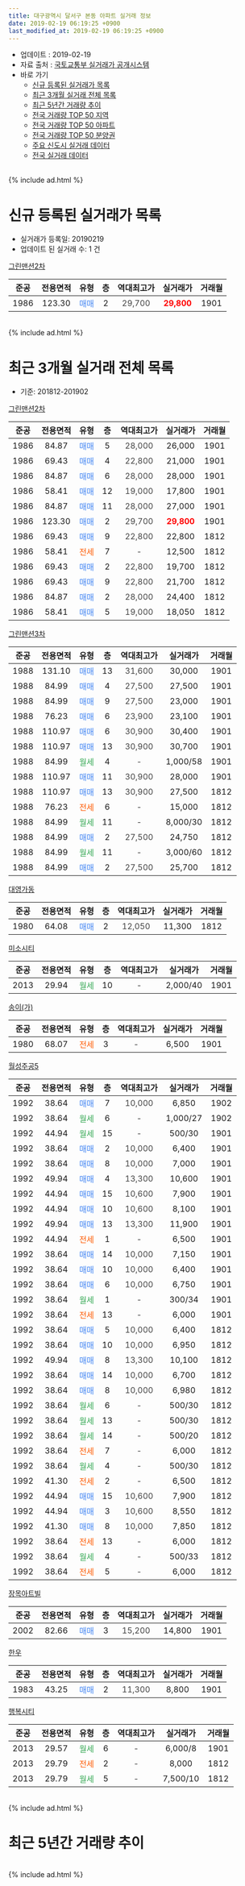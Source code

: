 ```yaml
---
title: 대구광역시 달서구 본동 아파트 실거래 정보
date: 2019-02-19 06:19:25 +0900
last_modified_at: 2019-02-19 06:19:25 +0900
---
```


* 업데이트 : 2019-02-19
* 자료 출처 : [국토교통부 실거래가 공개시스템](http://rt.molit.go.kr)
* 바로 가기
    * [신규 등록된 실거래가 목록](#신규-등록된-실거래가-목록)
    * [최근 3개월 실거래 전체 목록](#최근-3개월-실거래-전체-목록)
    * [최근 5년간 거래량 추이](#최근-5년간-거래량-추이)
    * [전국 거래량 TOP 50 지역](https://ayogom.github.io/apt-trade-info/최근-3개월-전국에서-가장-거래가-많이-발생한-지역)
    * [전국 거래량 TOP 50 아파트](https://ayogom.github.io/apt-trade-info/최근-3개월-전국에서-가장-거래가-많이-발생한-아파트)
    * [전국 거래량 TOP 50 분양권](https://ayogom.github.io/apt-trade-info/최근-3개월-전국에서-가장-거래가-많이-발생한-분양권)
    * [주요 신도시 실거래 데이터](https://ayogom.github.io/apt-trade-info/주요-신도시)
    * [전국 실거래 데이터](https://ayogom.github.io/apt-trade-info/전국)
<br>
{% include ad.html %}
<br>

# 신규 등록된 실거래가 목록
* 실거래가 등록일: 20190219
* 업데이트 된 실거래 수: 1 건


[그린맨션2차](https://search.naver.com/search.naver?query=%EB%8C%80%EA%B5%AC%EA%B4%91%EC%97%AD%EC%8B%9C+%EB%8B%AC%EC%84%9C%EA%B5%AC+%EB%B3%B8%EB%8F%99+%EA%B7%B8%EB%A6%B0%EB%A7%A8%EC%85%982%EC%B0%A8)

|준공|전용면적|유형|층|역대최고가|실거래가|거래월|
|:---:|:---:|:---:|:---:|:---:|:---:|:---:|
|1986|123.30|<span style="color:#4285f3">매매</span>|2|<span style="color:#444444">29,700</span>|<b><span style="color:#ff0000">29,800</span></b>|1901|


<br>
{% include ad.html %}
<br>

# 최근 3개월 실거래 전체 목록
* 기준: 201812-201902


[그린맨션2차](https://search.naver.com/search.naver?query=%EB%8C%80%EA%B5%AC%EA%B4%91%EC%97%AD%EC%8B%9C+%EB%8B%AC%EC%84%9C%EA%B5%AC+%EB%B3%B8%EB%8F%99+%EA%B7%B8%EB%A6%B0%EB%A7%A8%EC%85%982%EC%B0%A8)

|준공|전용면적|유형|층|역대최고가|실거래가|거래월|
|:---:|:---:|:---:|:---:|:---:|:---:|:---:|
|1986|84.87|<span style="color:#4285f3">매매</span>|5|<span style="color:#444444">28,000</span>|26,000|1901|
|1986|69.43|<span style="color:#4285f3">매매</span>|4|<span style="color:#444444">22,800</span>|21,000|1901|
|1986|84.87|<span style="color:#4285f3">매매</span>|6|<span style="color:#444444">28,000</span>|28,000|1901|
|1986|58.41|<span style="color:#4285f3">매매</span>|12|<span style="color:#444444">19,000</span>|17,800|1901|
|1986|84.87|<span style="color:#4285f3">매매</span>|11|<span style="color:#444444">28,000</span>|27,000|1901|
|1986|123.30|<span style="color:#4285f3">매매</span>|2|<span style="color:#444444">29,700</span>|<b><span style="color:#ff0000">29,800</span></b>|1901|
|1986|69.43|<span style="color:#4285f3">매매</span>|9|<span style="color:#444444">22,800</span>|22,800|1812|
|1986|58.41|<span style="color:#ff5a00">전세</span>|7|<span style="color:#444444">-</span>|12,500|1812|
|1986|69.43|<span style="color:#4285f3">매매</span>|2|<span style="color:#444444">22,800</span>|19,700|1812|
|1986|69.43|<span style="color:#4285f3">매매</span>|9|<span style="color:#444444">22,800</span>|21,700|1812|
|1986|84.87|<span style="color:#4285f3">매매</span>|2|<span style="color:#444444">28,000</span>|24,400|1812|
|1986|58.41|<span style="color:#4285f3">매매</span>|5|<span style="color:#444444">19,000</span>|18,050|1812|

[그린맨션3차](https://search.naver.com/search.naver?query=%EB%8C%80%EA%B5%AC%EA%B4%91%EC%97%AD%EC%8B%9C+%EB%8B%AC%EC%84%9C%EA%B5%AC+%EB%B3%B8%EB%8F%99+%EA%B7%B8%EB%A6%B0%EB%A7%A8%EC%85%983%EC%B0%A8)

|준공|전용면적|유형|층|역대최고가|실거래가|거래월|
|:---:|:---:|:---:|:---:|:---:|:---:|:---:|
|1988|131.10|<span style="color:#4285f3">매매</span>|13|<span style="color:#444444">31,600</span>|30,000|1901|
|1988|84.99|<span style="color:#4285f3">매매</span>|4|<span style="color:#444444">27,500</span>|27,500|1901|
|1988|84.99|<span style="color:#4285f3">매매</span>|9|<span style="color:#444444">27,500</span>|23,000|1901|
|1988|76.23|<span style="color:#4285f3">매매</span>|6|<span style="color:#444444">23,900</span>|23,100|1901|
|1988|110.97|<span style="color:#4285f3">매매</span>|6|<span style="color:#444444">30,900</span>|30,400|1901|
|1988|110.97|<span style="color:#4285f3">매매</span>|13|<span style="color:#444444">30,900</span>|30,700|1901|
|1988|84.99|<span style="color:#34a853">월세</span>|4|<span style="color:#444444">-</span>|1,000/58|1901|
|1988|110.97|<span style="color:#4285f3">매매</span>|11|<span style="color:#444444">30,900</span>|28,000|1901|
|1988|110.97|<span style="color:#4285f3">매매</span>|13|<span style="color:#444444">30,900</span>|27,500|1812|
|1988|76.23|<span style="color:#ff5a00">전세</span>|6|<span style="color:#444444">-</span>|15,000|1812|
|1988|84.99|<span style="color:#34a853">월세</span>|11|<span style="color:#444444">-</span>|8,000/30|1812|
|1988|84.99|<span style="color:#4285f3">매매</span>|2|<span style="color:#444444">27,500</span>|24,750|1812|
|1988|84.99|<span style="color:#34a853">월세</span>|11|<span style="color:#444444">-</span>|3,000/60|1812|
|1988|84.99|<span style="color:#4285f3">매매</span>|2|<span style="color:#444444">27,500</span>|25,700|1812|

[대영가동](https://search.naver.com/search.naver?query=%EB%8C%80%EA%B5%AC%EA%B4%91%EC%97%AD%EC%8B%9C+%EB%8B%AC%EC%84%9C%EA%B5%AC+%EB%B3%B8%EB%8F%99+%EB%8C%80%EC%98%81%EA%B0%80%EB%8F%99)

|준공|전용면적|유형|층|역대최고가|실거래가|거래월|
|:---:|:---:|:---:|:---:|:---:|:---:|:---:|
|1980|64.08|<span style="color:#4285f3">매매</span>|2|<span style="color:#444444">12,050</span>|11,300|1812|

[미소시티](https://search.naver.com/search.naver?query=%EB%8C%80%EA%B5%AC%EA%B4%91%EC%97%AD%EC%8B%9C+%EB%8B%AC%EC%84%9C%EA%B5%AC+%EB%B3%B8%EB%8F%99+%EB%AF%B8%EC%86%8C%EC%8B%9C%ED%8B%B0)

|준공|전용면적|유형|층|역대최고가|실거래가|거래월|
|:---:|:---:|:---:|:---:|:---:|:---:|:---:|
|2013|29.94|<span style="color:#34a853">월세</span>|10|<span style="color:#444444">-</span>|2,000/40|1901|

[송이(가)](https://search.naver.com/search.naver?query=%EB%8C%80%EA%B5%AC%EA%B4%91%EC%97%AD%EC%8B%9C+%EB%8B%AC%EC%84%9C%EA%B5%AC+%EB%B3%B8%EB%8F%99+%EC%86%A1%EC%9D%B4%28%EA%B0%80%29)

|준공|전용면적|유형|층|역대최고가|실거래가|거래월|
|:---:|:---:|:---:|:---:|:---:|:---:|:---:|
|1980|68.07|<span style="color:#ff5a00">전세</span>|3|<span style="color:#444444">-</span>|6,500|1901|

[월성주공5](https://search.naver.com/search.naver?query=%EB%8C%80%EA%B5%AC%EA%B4%91%EC%97%AD%EC%8B%9C+%EB%8B%AC%EC%84%9C%EA%B5%AC+%EB%B3%B8%EB%8F%99+%EC%9B%94%EC%84%B1%EC%A3%BC%EA%B3%B55)

|준공|전용면적|유형|층|역대최고가|실거래가|거래월|
|:---:|:---:|:---:|:---:|:---:|:---:|:---:|
|1992|38.64|<span style="color:#4285f3">매매</span>|7|<span style="color:#444444">10,000</span>|6,850|1902|
|1992|38.64|<span style="color:#34a853">월세</span>|6|<span style="color:#444444">-</span>|1,000/27|1902|
|1992|44.94|<span style="color:#34a853">월세</span>|15|<span style="color:#444444">-</span>|500/30|1901|
|1992|38.64|<span style="color:#4285f3">매매</span>|2|<span style="color:#444444">10,000</span>|6,400|1901|
|1992|38.64|<span style="color:#4285f3">매매</span>|8|<span style="color:#444444">10,000</span>|7,000|1901|
|1992|49.94|<span style="color:#4285f3">매매</span>|4|<span style="color:#444444">13,300</span>|10,600|1901|
|1992|44.94|<span style="color:#4285f3">매매</span>|15|<span style="color:#444444">10,600</span>|7,900|1901|
|1992|44.94|<span style="color:#4285f3">매매</span>|10|<span style="color:#444444">10,600</span>|8,100|1901|
|1992|49.94|<span style="color:#4285f3">매매</span>|13|<span style="color:#444444">13,300</span>|11,900|1901|
|1992|44.94|<span style="color:#ff5a00">전세</span>|1|<span style="color:#444444">-</span>|6,500|1901|
|1992|38.64|<span style="color:#4285f3">매매</span>|14|<span style="color:#444444">10,000</span>|7,150|1901|
|1992|38.64|<span style="color:#4285f3">매매</span>|10|<span style="color:#444444">10,000</span>|6,400|1901|
|1992|38.64|<span style="color:#4285f3">매매</span>|6|<span style="color:#444444">10,000</span>|6,750|1901|
|1992|38.64|<span style="color:#34a853">월세</span>|1|<span style="color:#444444">-</span>|300/34|1901|
|1992|38.64|<span style="color:#ff5a00">전세</span>|13|<span style="color:#444444">-</span>|6,000|1901|
|1992|38.64|<span style="color:#4285f3">매매</span>|5|<span style="color:#444444">10,000</span>|6,400|1812|
|1992|38.64|<span style="color:#4285f3">매매</span>|10|<span style="color:#444444">10,000</span>|6,950|1812|
|1992|49.94|<span style="color:#4285f3">매매</span>|8|<span style="color:#444444">13,300</span>|10,100|1812|
|1992|38.64|<span style="color:#4285f3">매매</span>|14|<span style="color:#444444">10,000</span>|6,700|1812|
|1992|38.64|<span style="color:#4285f3">매매</span>|8|<span style="color:#444444">10,000</span>|6,980|1812|
|1992|38.64|<span style="color:#34a853">월세</span>|6|<span style="color:#444444">-</span>|500/30|1812|
|1992|38.64|<span style="color:#34a853">월세</span>|13|<span style="color:#444444">-</span>|500/30|1812|
|1992|38.64|<span style="color:#34a853">월세</span>|14|<span style="color:#444444">-</span>|500/20|1812|
|1992|38.64|<span style="color:#ff5a00">전세</span>|7|<span style="color:#444444">-</span>|6,000|1812|
|1992|38.64|<span style="color:#34a853">월세</span>|4|<span style="color:#444444">-</span>|500/30|1812|
|1992|41.30|<span style="color:#ff5a00">전세</span>|2|<span style="color:#444444">-</span>|6,500|1812|
|1992|44.94|<span style="color:#4285f3">매매</span>|15|<span style="color:#444444">10,600</span>|7,900|1812|
|1992|44.94|<span style="color:#4285f3">매매</span>|3|<span style="color:#444444">10,600</span>|8,550|1812|
|1992|41.30|<span style="color:#4285f3">매매</span>|8|<span style="color:#444444">10,000</span>|7,850|1812|
|1992|38.64|<span style="color:#ff5a00">전세</span>|13|<span style="color:#444444">-</span>|6,000|1812|
|1992|38.64|<span style="color:#34a853">월세</span>|4|<span style="color:#444444">-</span>|500/33|1812|
|1992|38.64|<span style="color:#ff5a00">전세</span>|5|<span style="color:#444444">-</span>|6,000|1812|


<script async src="//pagead2.googlesyndication.com/pagead/js/adsbygoogle.js"></script>
<!-- 기본 -->
<ins class="adsbygoogle"
     style="display:block"
     data-ad-client="ca-pub-2446590836940007"
     data-ad-slot="1659523306"
     data-ad-format="auto"
     data-full-width-responsive="true"></ins>
<script>
(adsbygoogle = window.adsbygoogle || []).push({});
</script>


[장목아트빌](https://search.naver.com/search.naver?query=%EB%8C%80%EA%B5%AC%EA%B4%91%EC%97%AD%EC%8B%9C+%EB%8B%AC%EC%84%9C%EA%B5%AC+%EB%B3%B8%EB%8F%99+%EC%9E%A5%EB%AA%A9%EC%95%84%ED%8A%B8%EB%B9%8C)

|준공|전용면적|유형|층|역대최고가|실거래가|거래월|
|:---:|:---:|:---:|:---:|:---:|:---:|:---:|
|2002|82.66|<span style="color:#4285f3">매매</span>|3|<span style="color:#444444">15,200</span>|14,800|1901|

[한우](https://search.naver.com/search.naver?query=%EB%8C%80%EA%B5%AC%EA%B4%91%EC%97%AD%EC%8B%9C+%EB%8B%AC%EC%84%9C%EA%B5%AC+%EB%B3%B8%EB%8F%99+%ED%95%9C%EC%9A%B0)

|준공|전용면적|유형|층|역대최고가|실거래가|거래월|
|:---:|:---:|:---:|:---:|:---:|:---:|:---:|
|1983|43.25|<span style="color:#4285f3">매매</span>|2|<span style="color:#444444">11,300</span>|8,800|1901|

[행복시티](https://search.naver.com/search.naver?query=%EB%8C%80%EA%B5%AC%EA%B4%91%EC%97%AD%EC%8B%9C+%EB%8B%AC%EC%84%9C%EA%B5%AC+%EB%B3%B8%EB%8F%99+%ED%96%89%EB%B3%B5%EC%8B%9C%ED%8B%B0)

|준공|전용면적|유형|층|역대최고가|실거래가|거래월|
|:---:|:---:|:---:|:---:|:---:|:---:|:---:|
|2013|29.57|<span style="color:#34a853">월세</span>|6|<span style="color:#444444">-</span>|6,000/8|1901|
|2013|29.79|<span style="color:#ff5a00">전세</span>|2|<span style="color:#444444">-</span>|8,000|1812|
|2013|29.79|<span style="color:#34a853">월세</span>|5|<span style="color:#444444">-</span>|7,500/10|1812|


<br>
{% include ad.html %}
<br>

# 최근 5년간 거래량 추이


<div style="width:100%;">
    <canvas id="deal_progress" height="200"></canvas>
</div>

<script>
new Chart(document.getElementById("deal_progress"), {
    type: 'line',
    data: {
        labels: ['201402','201403','201404','201405','201406','201407','201408','201409','201410','201411','201412','201501','201502','201503','201504','201505','201506','201507','201508','201509','201510','201511','201512','201601','201602','201603','201604','201605','201606','201607','201608','201609','201610','201611','201612','201701','201702','201703','201704','201705','201706','201707','201708','201709','201710','201711','201712','201801','201802','201803','201804','201805','201806','201807','201808','201809','201810','201811','201812','201901','201902'],
        datasets: [{
            label: '매매',
            pointRadius: 1,
            data: [26, 23, 31, 21, 23, 19, 19, 28, 29, 20, 27, 31, 24, 36, 25, 38, 29, 31, 24, 30, 30, 18, 11, 14, 14, 17, 14, 15, 11, 11, 20, 12, 27, 16, 12, 12, 20, 28, 12, 16, 16, 29, 22, 17, 21, 11, 18, 14, 17, 24, 25, 22, 26, 21, 24, 28, 39, 23, 17, 24, 1],
            borderColor: "rgba(255, 201, 14, 1)",
            backgroundColor: "rgba(255, 201, 14, 0.5)",
            fill: false,
            lineTension: 0
        },{
            label: '전월세',
            pointRadius: 1,
            data: [18, 22, 9, 11, 12, 10, 9, 8, 7, 9, 6, 15, 13, 18, 13, 15, 16, 16, 12, 7, 14, 6, 12, 5, 6, 12, 7, 5, 9, 9, 11, 10, 7, 8, 12, 7, 9, 10, 9, 14, 17, 13, 17, 16, 5, 6, 5, 8, 6, 14, 11, 10, 7, 10, 9, 12, 7, 12, 15, 8, 1],
            borderColor: "rgba(0, 141, 185, 1)",
            backgroundColor: "rgba(0, 141, 185, 0.5)",
            fill: false,
            lineTension: 0
        }
        ]
    },
    options: {
        responsive: true,
        title: {
            display: false
        },
        tooltips: {
            mode: 'index',
            intersect: false
        },
        hover: {
            mode: 'nearest',
            intersect: true
        },
        scales: {
            xAxes: [{
                display: true,
                scaleLabel: {
                    display: true,
                    labelString: '년/월'
                }
            }],
            yAxes: [{
                display: true,
                ticks: {
                    suggestedMin: 0,
                },
                scaleLabel: {
                    display: true,
                    labelString: '실거래 수'
                }
            }]
        }
    }
});

</script>


<br>
{% include ad.html %}
<br>

